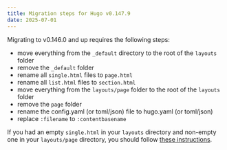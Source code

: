 ```yaml
---
title: Migration steps for Hugo v0.147.9
date: 2025-07-01
---
```


Migrating to v0.146.0 and up requires the following steps:

- move everything from the `_default` directory to the root of the `layouts` folder
- remove the `_default` folder
- rename all `single.html` files to `page.html`
- rename all `list.html` files to `section.html`
- move everything from the `layouts/page` folder to the root of the `layouts` folder
- remove the `page` folder
- rename the config.yaml (or toml/json) file to hugo.yaml (or toml/json)
- replace `:filename` to `:contentbasename`

If you had an empty `single.html` in your `layouts` directory and non-empty one in your `layouts/page` directory, you should follow [these instructions](https://discourse.gohugo.io/t/possible-bug-single-layout-for-pages-in-v0-147-9/55179/8).